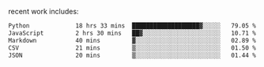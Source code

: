 
<!--<img width="1415" height="100" alt="blu" src="https://github.com/rdsilva01/rdsilva01/assets/101207588/deb060e5-d035-4f09-b511-e3f50605b207">-->

<!-- \> Enthusiastic about developing and building solutions <br>
\> Computer Science and Engineering @ UBI -->

<!-- <a href="https://www.rodrigosilva.live/">personal website</a> 🏁 -->

<!-- ![](https://komarev.com/ghpvc/?username=rdsilva01) -->

recent work includes:
<!--START_SECTION:waka-->

```txt
Python             18 hrs 33 mins  ███████████████████▓░░░░░   79.05 %
JavaScript         2 hrs 30 mins   ██▓░░░░░░░░░░░░░░░░░░░░░░   10.71 %
Markdown           40 mins         ▓░░░░░░░░░░░░░░░░░░░░░░░░   02.89 %
CSV                21 mins         ▒░░░░░░░░░░░░░░░░░░░░░░░░   01.50 %
JSON               20 mins         ▒░░░░░░░░░░░░░░░░░░░░░░░░   01.44 %
```

<!--END_SECTION:waka-->

